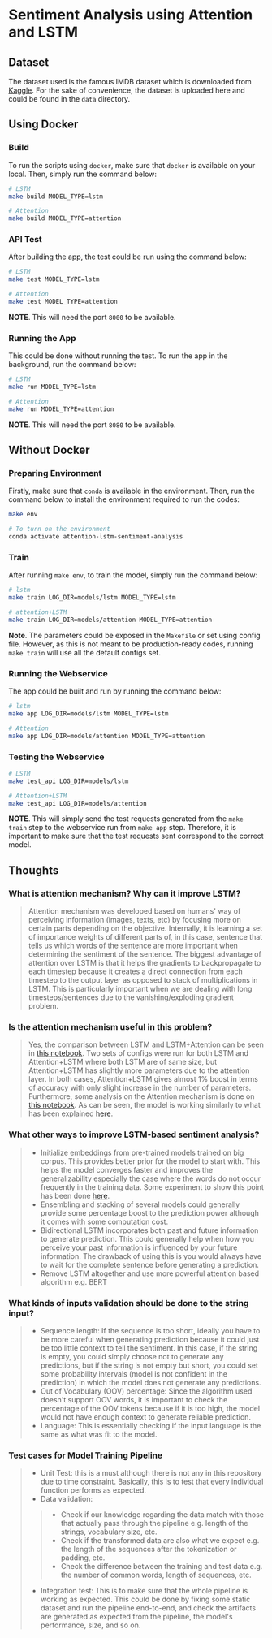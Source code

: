 # Sentiment Analysis using Attention and LSTM

## Dataset

The dataset used is the famous IMDB dataset which is downloaded from [Kaggle](https://www.kaggle.com/lakshmi25npathi/imdb-dataset-of-50k-movie-reviews). For the sake of convenience, the dataset is uploaded here and could be found in the `data` directory.

## Using Docker

### Build

To run the scripts using `docker`, make sure that `docker` is available on your local. Then, simply run the command below:

```bash
# LSTM
make build MODEL_TYPE=lstm

# Attention
make build MODEL_TYPE=attention
```

### API Test

After building the app, the test could be run using the command below:

```bash
# LSTM
make test MODEL_TYPE=lstm

# Attention
make test MODEL_TYPE=attention
```

**NOTE**. This will need the port `8000` to be available.

### Running the App

This could be done without running the test. To run the app in the background, run the command below:

```bash
# LSTM
make run MODEL_TYPE=lstm

# Attention
make run MODEL_TYPE=attention
```

**NOTE**. This will need the port `8080` to be available.

## Without Docker

### Preparing Environment

Firstly, make sure that `conda` is available in the environment. Then, run the command below to install the environment required to run the codes:

```bash
make env

# To turn on the environment
conda activate attention-lstm-sentiment-analysis
```

### Train

After running `make env`, to train the model, simply run the command below:

```bash
# lstm
make train LOG_DIR=models/lstm MODEL_TYPE=lstm

# attention+LSTM
make train LOG_DIR=models/attention MODEL_TYPE=attention
```

**Note**. The parameters could be exposed in the `Makefile` or set using config file. However, as this is not meant to be production-ready codes, running `make train` will use all the default configs set.

### Running the Webservice

The app could be built and run by running the command below:

```bash
# lstm
make app LOG_DIR=models/lstm MODEL_TYPE=lstm

# Attention
make app LOG_DIR=models/attention MODEL_TYPE=attention
```

### Testing the Webservice

```bash
# LSTM
make test_api LOG_DIR=models/lstm

# Attention+LSTM
make test_api LOG_DIR=models/attention
```

**NOTE**. This will simply send the test requests generated from the `make train` step to the webservice run from `make app` step. Therefore, it is important to make sure that the test requests sent correspond to the correct model.

## Thoughts

### What is attention mechanism? Why can it improve LSTM?

> Attention mechanism was developed based on humans' way of perceiving information (images, texts, etc) by focusing more on certain parts depending on the objective. Internally, it is learning a set of importance weights of different parts of, in this case, sentence that tells us which words of the sentence are more important when determining the sentiment of the sentence. The biggest advantage of attention over LSTM is that it helps the gradients to backpropagate to each timestep because it creates a direct connection from each timestep to the output layer as opposed to stack of multiplications in LSTM. This is particularly important when we are dealing with long timesteps/sentences due to the vanishing/exploding gradient problem.

### Is the attention mechanism useful in this problem?

> Yes, the comparison between LSTM and LSTM+Attention can be seen in [this notebook](https://github.com/hardianlawi/attention-lstm-sentiment-analysis/blob/master/notebooks/Benchmarking.ipynb). Two sets of configs were run for both LSTM and Attention+LSTM where both LSTM are of same size, but Attention+LSTM has slightly more parameters due to the attention layer. In both cases, Attention+LSTM gives almost 1% boost in terms of accuracy with only slight increase in the number of parameters. Furthermore, some analysis on the Attention mechanism is done on [this notebook](https://github.com/hardianlawi/attention-lstm-sentiment-analysis/blob/master/notebooks/Attention%20%2B%20LSTM%20Analysis.ipynb). As can be seen, the model is working similarly to what has been explained [here](https://github.com/hardianlawi/attention-lstm-sentiment-analysis#what-is-attention-mechanism-why-can-it-improve-lstm).

### What other ways to improve LSTM-based sentiment analysis?

> - Initialize embeddings from pre-trained models trained on big corpus. This provides better prior for the model to start with. This helps the model converges faster and improves the generalizability especially the case where the words do not occur frequently in the training data. Some experiment to show this point has been done [here](https://github.com/hardianlawi/attention-lstm-sentiment-analysis/blob/master/notebooks/LSTM%20%2B%20ELMo.ipynb).
> - Ensembling and stacking of several models could generally provide some percentage boost to the prediction power although it comes with some computation cost.
> - Bidirectional LSTM incorporates both past and future information to generate prediction. This could generally help when how you perceive your past information is influenced by your future information. The drawback of using this is you would always have to wait for the complete sentence before generating a prediction.
> - Remove LSTM altogether and use more powerful attention based algorithm e.g. BERT

### What kinds of inputs validation should be done to the string input?

> - Sequence length: If the sequence is too short, ideally you have to be more careful when generating prediction because it could just be too little context to tell the sentiment. In this case, if the string is empty, you could simply choose not to generate any predictions, but if the string is not empty but short, you could set some probability intervals (model is not confident in the prediction) in which the model does not generate any predictions.
> - Out of Vocabulary (OOV) percentage: Since the algorithm used doesn't support OOV words, it is important to check the percentage of the OOV tokens because if it is too high, the model would not have enough context to generate reliable prediction.
> - Language: This is essentially checking if the input language is the same as what was fit to the model.

### Test cases for Model Training Pipeline

> - Unit Test: this is a must although there is not any in this repository due to time constraint. Basically, this is to test that every individual function performs as expected.
> - Data validation:
>> - Check if our knowledge regarding the data match with those that actually pass through the pipeline e.g. length of the strings, vocabulary size, etc.
>> - Check if the transformed data are also what we expect e.g. the length of the sequences after the tokenization or padding, etc.
>> - Check the difference between the training and test data e.g. the number of common words, length of sequences, etc.
> - Integration test: This is to make sure that the whole pipeline is working as expected. This could be done by fixing some static dataset and run the pipeline end-to-end, and check the artifacts are generated as expected from the pipeline, the model's performance, size, and so on.